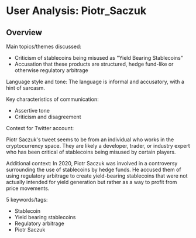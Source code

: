 # User Analysis: Piotr_Saczuk

## Overview

Main topics/themes discussed:

* Criticism of stablecoins being misused as "Yield Bearing Stablecoins"
* Accusation that these products are structured, hedge fund-like or otherwise regulatory arbitrage

Language style and tone: The language is informal and accusatory, with a hint of sarcasm.

Key characteristics of communication:
- Assertive tone
- Criticism and disagreement

Context for Twitter account:

Piotr Saczuk's tweet seems to be from an individual who works in the cryptocurrency space. They are likely a developer, trader, or industry expert who has been critical of stablecoins being misused by certain players.

Additional context:
In 2020, Piotr Saczuk was involved in a controversy surrounding the use of stablecoins by hedge funds. He accused them of using regulatory arbitrage to create yield-bearing stablecoins that were not actually intended for yield generation but rather as a way to profit from price movements.

5 keywords/tags:

* Stablecoin
* Yield bearing stablecoins
* Regulatory arbitrage
* Piotr Saczuk